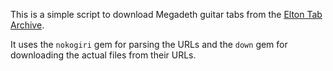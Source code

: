 This is a simple script to download Megadeth guitar tabs from the [Elton Tab Archive](https://www.eltontabs.com/).


It uses the `nokogiri` gem for parsing the URLs and the `down` gem for downloading the actual files from their URLs.

